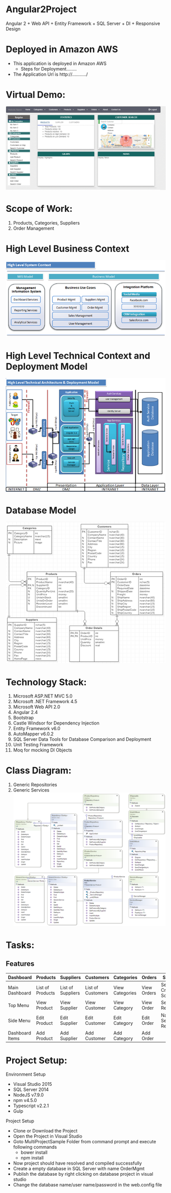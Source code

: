 # Angular2Project
Angular 2 + Web API + Entity Framework + SQL Server + DI + Responsive Design

# Deployed in Amazon AWS
- This application is deployed in Amazon AWS
  - Steps for Deployment........
- The Application Url is http://.........../

# Virtual Demo:
![alt text](https://github.com/duvurih/Angular2Project/blob/master/OrderManagement/MultiProjectSample/Content/images/ProductsViewNavigation.gif)

# Scope of Work:
1. Products, Categories, Suppliers
2. Order Management

# High Level Business Context
![alt text](https://github.com/duvurih/Angular2Project/blob/master/OrderManagement/MultiProjectSample/Content/images/HighLevelBusinessContext.png)

# High Level Technical Context and Deployment Model
![alt text](https://github.com/duvurih/Angular2Project/blob/master/OrderManagement/MultiProjectSample/Content/images/HighLevelContext.png)

# Database Model
![alt text](https://github.com/duvurih/Angular2Project/blob/master/OrderManagement/MultiProjectSample/Content/images/Database%20Model.png)

# Technology Stack:
1. Microsoft ASP.NET MVC 5.0
2. Microsoft .NET Framework 4.5
3. Microsoft Web API 2.0
4. Angular 2.4
5. Bootstrap
7. Castle Windsor for Dependency Injection
8. Entity Framework v6.0
9. AutoMapper v6.0.2
10. SQL Server Data Tools for Database Comparison and Deployment
11. Unit Testing Framework
12. Moq for mocking DI Objects

# Class Diagram:
1. Generic Repositories
2. Generic Services 
![alt text](https://github.com/duvurih/Angular2Project/blob/master/OrderManagement/MultiProjectSample/Content/images/ClassDiagram1.png)

# Tasks:
Features
----------------------------
Dashboard | Products | Suppliers | Customers | Categories | Orders | Search |
--------- | ---------|-----------|-----------|------------|--------|--------|
Main Dashboard | List of Products | List of Suppliers | List of Customers | View Categories | View Orders |  Search Criteria Screen
Top Menu | View Product | View Supplier | View Customer | View Category | View Order |  Search Results
Side Menu | Edit Product | Edit Supplier | Edit Customer | Edit Category | Edit Order |  Navigate Search Results
Dashboard Items | Add Product | Add Supplier | Add Customer | Add Category | Add Order |  

# Project Setup:
Environment Setup
- Visual Studio 2015
- SQL Server 2014
- NodeJS v7.9.0
- npm v4.5.0
- Typescript v2.2.1
- Gulp

Project Setup
- Clone or Download the Project
- Open the Project in Visual Studio
- Goto MultiProjectSample Folder from command prompt and execute following commands
  - bower install
  - npm install
- Now project should have resolved and compiled successfully
- Create a empty database in SQL Server with name OrderMgmt
- Publish the database by right clicking on database project in visual studio
- Change the database name/user name/password in the web.config file

